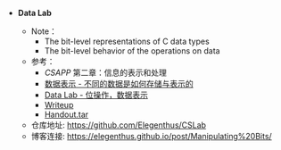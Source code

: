 + **Data Lab**


  - Note：
    - The bit-level representations of C data types 
    - The bit-level behavior of the operations on data
  - 参考：
    - *CSAPP* 第二章：信息的表示和处理  
    - [数据表示 - 不同的数据是如何存储与表示的](http://wdxtub.com/2016/04/16/thin-csapp-1/)
    - [Data Lab - 位操作，数据表示](http://wdxtub.com/2016/04/16/thick-csapp-lab-1/)
    - [Writeup](http://csapp.cs.cmu.edu/3e/datalab.pdf)
    - [Handout.tar](http://csapp.cs.cmu.edu/3e/datalab-handout.tar)
  - 仓库地址: https://github.com/Elegenthus/CSLab
  - 博客连接: https://elegenthus.github.io/post/Manipulating%20Bits/
